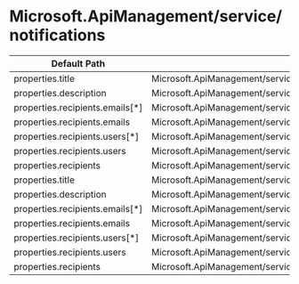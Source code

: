# Microsoft.ApiManagement/service/notifications

| Default Path | Alias |
|---|---|
| properties.title | Microsoft.ApiManagement/service/notifications/title |
| properties.description | Microsoft.ApiManagement/service/notifications/description |
| properties.recipients.emails[*] | Microsoft.ApiManagement/service/notifications/recipients.emails[*] |
| properties.recipients.emails | Microsoft.ApiManagement/service/notifications/recipients.emails |
| properties.recipients.users[*] | Microsoft.ApiManagement/service/notifications/recipients.users[*] |
| properties.recipients.users | Microsoft.ApiManagement/service/notifications/recipients.users |
| properties.recipients | Microsoft.ApiManagement/service/notifications/recipients |
| properties.title | Microsoft.ApiManagement/service/notifications/RequestPublisherNotificationMessage.title |
| properties.description | Microsoft.ApiManagement/service/notifications/RequestPublisherNotificationMessage.description |
| properties.recipients.emails[*] | Microsoft.ApiManagement/service/notifications/RequestPublisherNotificationMessage.recipients.emails[*] |
| properties.recipients.emails | Microsoft.ApiManagement/service/notifications/RequestPublisherNotificationMessage.recipients.emails |
| properties.recipients.users[*] | Microsoft.ApiManagement/service/notifications/RequestPublisherNotificationMessage.recipients.users[*] |
| properties.recipients.users | Microsoft.ApiManagement/service/notifications/RequestPublisherNotificationMessage.recipients.users |
| properties.recipients | Microsoft.ApiManagement/service/notifications/RequestPublisherNotificationMessage.recipients |

